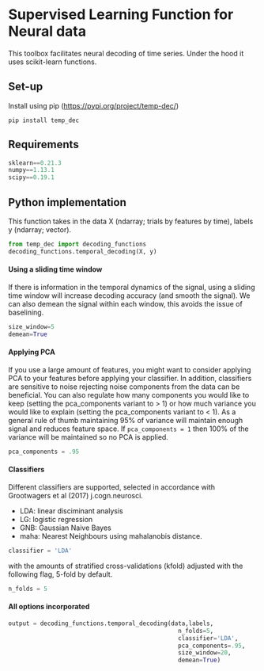 # Supervised Learning Function for Neural data

This toolbox facilitates neural decoding of time series. Under the hood it uses scikit-learn functions.

## Set-up
Install using pip (https://pypi.org/project/temp-dec/)

```unix
pip install temp_dec
```


## Requirements

```Python
sklearn==0.21.3
numpy==1.13.1
scipy==0.19.1
```

## Python implementation
This function takes in the data X (ndarray; trials by features by time), labels y (ndarray; vector).

```Python
from temp_dec import decoding_functions
decoding_functions.temporal_decoding(X, y)
```



#### Using a sliding time window
If there is information in the temporal dynamics of the signal, using a sliding time window will increase decoding accuracy (and smooth the signal). We can also demean the signal within each window, this avoids the issue of baselining. 

```Python
size_window=5
demean=True
```


#### Applying PCA
If you use a large amount of features, you might want to consider applying PCA to your features before applying your classifier. In addition, classifiers are sensitive to noise rejecting noise components from the data can be beneficial. 
You can also regulate how many components you would like to keep (setting the pca_components variant to > 1) or how much variance you would like to explain (setting the pca_components variant to < 1). As a general rule of thumb maintaining 95% of variance will maintain enough signal and reduces feature space. If `pca_components = 1` then 100% of the variance will be maintained so no PCA is applied.

```Python
pca_components = .95
```


#### Classifiers
Different classifiers are supported, selected in accordance with Grootwagers et al (2017) j.cogn.neurosci.
* LDA: linear disciminant analysis
* LG: logistic regression
* GNB: Gaussian Naive Bayes
* maha: Nearest Neighbours using mahalanobis distance. 


```Python
classifier = 'LDA'
```

with the amounts of stratified cross-validations (kfold) adjusted with the following flag, 5-fold by default. 

```Python
n_folds = 5
```

#### All options incorporated


``` Python
output = decoding_functions.temporal_decoding(data,labels,
                                                n_folds=5,
                                                classifier='LDA',
                                                pca_components=.95,
                                                size_window=20,
                                                demean=True)
```
